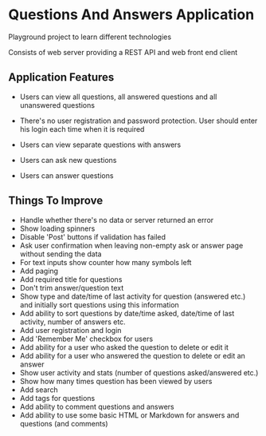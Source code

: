 # Questions And Answers Application

Playground project to learn different technologies

Consists of web server providing a REST API and web front end client

## Application Features

- Users can view all questions, all answered questions and all unanswered questions

- There's no user registration and password protection. User should enter his login each time when it is required

- Users can view separate questions with answers

- Users can ask new questions

- Users can answer questions

## Things To Improve
- Handle whether there's no data or server returned an error
- Show loading spinners
- Disable 'Post' buttons if validation has failed
- Ask user confirmation when leaving non-empty ask or answer page without sending the data
- For text inputs show counter how many symbols left
- Add paging
- Add required title for questions
- Don't trim answer/question text
- Show type and date/time of last activity for question (answered etc.) and initially sort questions using this information
- Add ability to sort questions by date/time asked, date/time of 
last activity, number of answers etc.
- Add user registration and login
- Add 'Remember Me' checkbox for users
- Add ability for a user who asked the question to delete or edit it
- Add ability for a user who answered the question to delete or edit an answer
- Show user activity and stats (number of questions asked/answered etc.)
- Show how many times question has been viewed by users
- Add search
- Add tags for questions
- Add ability to comment questions and answers
- Add ability to use some basic HTML or Markdown for answers and questions (and comments)